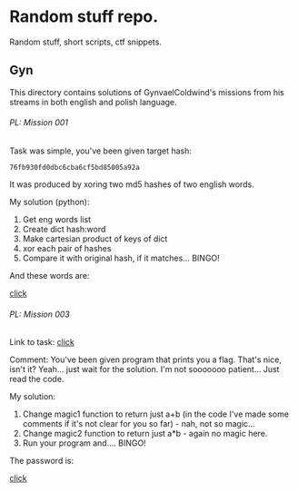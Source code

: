 # Random stuff repo.

Random stuff, short scripts, ctf snippets.


## Gyn

This directory contains solutions of GynvaelColdwind's missions from his streams in both english and polish language.



###### PL: Mission 001

Task was simple, you've been given target hash:

`76fb930fd0dbc6cba6cf5bd85005a92a`

It was produced by xoring two md5 hashes of two english words.

My solution (python):

1. Get eng words list
2. Create dict hash:word
3. Make cartesian product of keys of dict
4. xor each pair of hashes 
5. Compare it with original hash, if it matches... BINGO! 




And these words are:


[click](gyn/challenge/pl/001/solution)


###### PL: Mission 003

Link to task:
[click](http://gynvael.vexillium.org/ext/8849db568879b4549b06c85056ca7e55f04c2229.txt)

Comment: You've been given program that prints you a flag. That's nice, isn't it? Yeah... just wait for the solution. I'm not sooooooo patient... Just read the code. 

My solution:

1. Change magic1 function to return just a+b (in the code I've made some comments if it's not clear for you so far) - nah, not so magic...
2. Change magic2 function to return just a*b - again no magic here.
3. Run your program and.... BINGO!

The password is:


[click](gyn/challenge/pl/003/solution)


